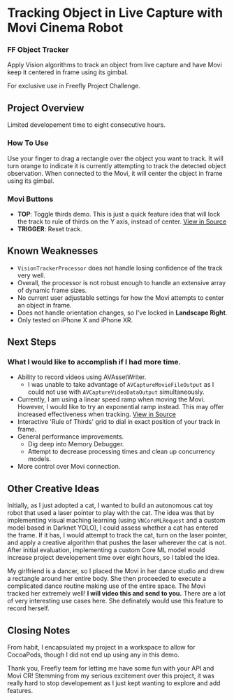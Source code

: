 # Tracking Object in Live Capture with Movi Cinema Robot
### FF Object Tracker

Apply Vision algorithms to track an object from live capture and have Movi keep it centered in frame using its gimbal. 

For exclusive use in Freefly Project Challenge.
 
 ## Project Overview
 
 Limited developement time to eight consecutive hours.
 
 ### How To Use
Use your finger to drag a rectangle over the object you want to track. It will turn orange to indicate it is currently attempting to track the detected object observation. When connected to the Movi, it will center the object in frame using its gimbal. 
 
 ### Movi Buttons
- **TOP**: Toggle thirds demo. This is just a quick feature idea that will lock the track to rule of thirds on the Y axis, instead of center. [View in Source](x-source-tag://GetTrackingCenterDeltaIsThirds)
- **TRIGGER**: Reset track.
  
 ## Known Weaknesses

- `VisionTrackerProcessor` does not handle losing confidence of the track very well.
- Overall, the processor is not robust enough to handle an extensive array of dynamic frame sizes.
- No current user adjustable settings for how the Movi attempts to center an object in frame. 
- Does not handle orientation changes, so I've locked in **Landscape Right**.
- Only tested on iPhone X and iPhone XR. 

 ## Next Steps
 ### What I would like to accomplish if I had more time. 

- Ability to record videos using AVAssetWriter.
    - I was unable to take advantage of `AVCaptureMovieFileOutput` as I could not use with `AVCaptureVideoDataOutput` simultaneously.
- Currently, I am using a linear speed ramp when moving the Movi. However, I would like to try an exponential ramp instead. This may offer increased effectiveness when tracking. [View in Source](x-source-tag://CenterMoviToTrackingCenter)
- Interactive 'Rule of Thirds' grid to dial in exact position of your track in frame.
- General performance improvements.
    - Dig deep into Memory Debugger.
    - Attempt to decrease processing times and clean up concurrency models.
- More control over Movi connection.

 ## Other Creative Ideas
 
 Initially, as I just adopted a cat, I wanted to build an autonomous cat toy robot that used a laser pointer to play with the cat. The idea was that by implementing visual maching learning (using  `VNCoreMLRequest` and a custom model based in Darknet YOLO), I could assess whether a cat has entered the frame. If it has, I would attempt to track the cat, turn on the laser pointer, and apply a creative algorithm that pushes the laser wherever the cat is not. After initial evaluation, implementing a custom Core ML model would increase project developement time over eight hours, so I tabled the idea.  
 
 My girlfriend is a dancer, so I placed the Movi in her dance studio and drew a rectangle around her entire body. She then proceeded to execute a complicated dance routine making use of the entire space. The Movi tracked her extremely well! **I will video this and send to you.** There are a lot of very interesting use cases here. She definately would use this feature to record herself.
  
 ## Closing Notes
 
 From habit, I encapsulated my project in a workspace to allow for CocoaPods, though I did not end up using any in this demo.

 Thank you, Freefly team for letting me have some fun with your API and Movi CR! Stemming from my serious excitement over this project, it was really hard to stop developement as I just kept wanting to explore and add features.
